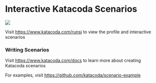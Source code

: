 # Interactive Katacoda Scenarios

[![](http://shields.katacoda.com/katacoda/runsi/count.svg)](https://www.katacoda.com/runsi "Get your profile on Katacoda.com")

Visit https://www.katacoda.com/runsi to view the profile and interactive scenarios

### Writing Scenarios
Visit https://www.katacoda.com/docs to learn more about creating Katacoda scenarios

For examples, visit https://github.com/katacoda/scenario-example
